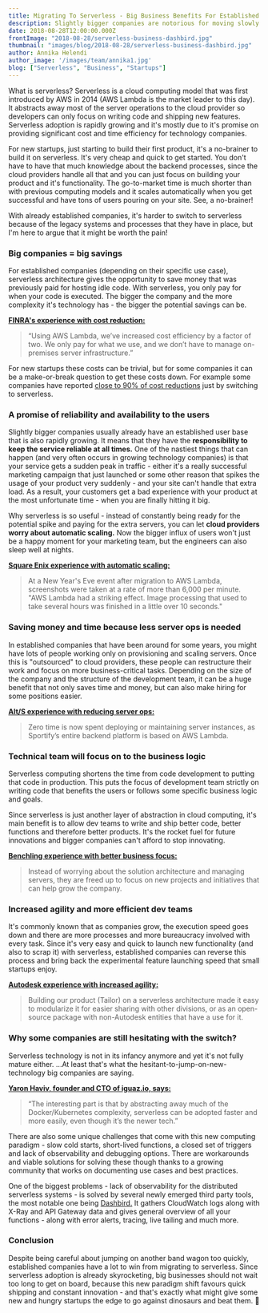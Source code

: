 ```yaml
---
title: Migrating To Serverless - Big Business Benefits For Established Companies
description: Slightly bigger companies are notorious for moving slowly when it comes to the adoption of new cutting-edge technologies, but here's a case for why they should make the switch to serverless asap!
date: 2018-08-28T12:00:00.000Z
frontImage: "2018-08-28/serverless-business-dashbird.jpg"
thumbnail: "images/blog/2018-08-28/serverless-business-dashbird.jpg"
author: Annika Helendi
author_image: '/images/team/annika1.jpg'
blog: ["Serverless", "Business", "Startups"]
---
```

What is serverless? Serverless is a cloud computing model that was first introduced by AWS in 2014 (AWS Lambda is the market leader to this day). It abstracts away most of the server operations to the cloud provider so developers can only focus on writing code and shipping new features. Serverless adoption is rapidly growing and it's mostly due to it's promise on providing significant cost and time efficiency for technology companies.

For new startups, just starting to build their first product, it's a no-brainer to build it on serverless. It's very cheap and quick to get started. You don't have to have that much knowledge about the backend processes, since the cloud providers handle all that and you can just focus on building your product and it's functionality. The go-to-market time is much shorter than with previous computing models and it scales automatically when you get successful and have tons of users pouring on your site. See, a no-brainer!

With already established companies, it's harder to switch to serverless because of the legacy systems and processes that they have in place, but I'm here to argue that it might be worth the pain!


### Big companies = big savings

For established companies (depending on their specific use case), serverless architecture gives the opportunity to save money that was previously paid for hosting idle code. With serverless, you only pay for when your code is executed. The bigger the company and the more complexity it's technology has - the bigger the potential savings can be.

**<a href="https://aws.amazon.com/solutions/case-studies/square-enix/" target="_blank">FINRA's experience with cost reduction:</a>**

>“Using AWS Lambda, we’ve increased cost efficiency by a factor of two. We only pay for what we use, and we don’t have to manage on-premises server infrastructure.”

For new startups these costs can be trivial, but for some companies it can be a make-or-break question to get these costs down. For example some companies have reported <a href="https://dashbird.io/blog/saving-money-switching-serverless/" target="_blank">close to 90% of cost reductions</a> just by switching to serverless.

### A promise of reliability and availability to the users
Slightly bigger companies usually already have an established user base that is also rapidly growing. It means that they have the **responsibility to keep the service reliable at all times.** One of the nastiest things that can happen (and very often occurs in growing technology companies) is that your service gets a sudden peak in traffic - either it's a really successful marketing campaign that just launched or some other reason that spikes the usage of your product very suddenly - and your site can't handle that extra load. As a result, your customers get a bad experience with your product at the most unfortunate time - when you are finally hitting it big.

Why serverless is so useful - instead of constantly being ready for the potential spike and paying for the extra servers, you can let **cloud providers worry about automatic scaling.** Now the bigger influx of users won't just be a happy moment for your marketing team, but the engineers can also sleep well at nights.

**<a href="https://aws.amazon.com/solutions/case-studies/square-enix/" target="_blank">Square Enix experience with automatic scaling:</a>**

>At a New Year's Eve event after migration to AWS Lambda, screenshots were taken at a rate of more than 6,000 per minute. "AWS Lambda had a striking effect. Image processing that used to take several hours was finished in a little over 10 seconds."

### Saving money and time because less server ops is needed
In established companies that have been around for some years, you might have lots of people working only on provisioning and scaling servers. Once this is "outsourced" to cloud providers, these people can restructure their work and focus on more business-critical tasks. Depending on the size of the company and the structure of the development team, it can be a huge benefit that not only saves time and money, but can also make hiring for some positions easier.

**<a href="https://aws.amazon.com/solutions/case-studies/alts/" target="_blank">Alt/S experience with reducing server ops:</a>**

>Zero time is now spent deploying or maintaining server instances, as Sportify’s entire backend platform is based on AWS Lambda.

### Technical team will focus on to the business logic

Serverless computing shortens the time from code development to putting that code in production. This puts the focus of development team strictly on writing code that benefits the users or follows some specific business logic and goals.  

Since serverless is just another layer of abstraction in cloud computing, it's main benefit is to allow dev teams to write and ship better code, better functions and therefore better products. It's the rocket fuel for future innovations and bigger companies can't afford to stop innovating.  

**<a href="https://aws.amazon.com/solutions/case-studies/benchling/" target="_blank">Benchling experience with better business focus:</a>**

>Instead of worrying about the solution architecture and managing servers, they are freed up to focus on new projects and initiatives that can help grow the company.

### Increased agility and more efficient dev teams

It's commonly known that as companies grow, the execution speed goes down and there are more processes and more bureaucracy involved with every task. Since it's very easy and quick to launch new functionality (and also to scrap it) with serverless, established companies can reverse this process and bring back the experimental feature launching speed that small startups enjoy.

**<a href="https://aws.amazon.com/solutions/case-studies/autodesk-serverless/" target="_blank">Autodesk experience with increased agility:</a>**

>Building our product (Tailor) on a serverless architecture made it easy to modularize it for easier sharing with other divisions, or as an open-source package with non-Autodesk entities that have a use for it.

### Why some companies are still hesitating with the switch?

Serverless technology is not in its infancy anymore and yet it's not fully mature either. ...At least that's what the hesitant-to-jump-on-new-technology big companies are saying.

**<a href="https://thenewstack.io/serverless-101-how-to-get-serverless-started-in-the-enterprise/" target="_blank">Yaron Haviv, founder and CTO of iguaz.io, says:</a>**

>“The interesting part is that by abstracting away much of the Docker/Kubernetes complexity, serverless can be adopted faster and more easily, even though it’s the newer tech.”

There are also some unique challenges that come with this new computing paradigm - slow cold starts, short-lived functions, a closed set of triggers and lack of observability and debugging options. There are workarounds and viable solutions for solving these though thanks to a growing community that works on documenting use cases and best practices.

One of the biggest problems - lack of observability for the distributed serverless systems - is solved by several newly emerged third party tools, the most notable one being <a href="https://dashbird.io" target="_blank">Dashbird.</a> It gathers CloudWatch logs along with X-Ray and API Gateway data and gives general overview of all your functions - along with error alerts, tracing, live tailing and much more.

### Conclusion

Despite being careful about jumping on another band wagon too quickly, established companies have a lot to win from migrating to serverless. Since serverless adoption is already skyrocketing, big businesses should not wait too long to get on board, because this new paradigm shift favours quick shipping and constant innovation - and that's exactly what might give some new and hungry startups the edge to go against dinosaurs and beat them. 👻
